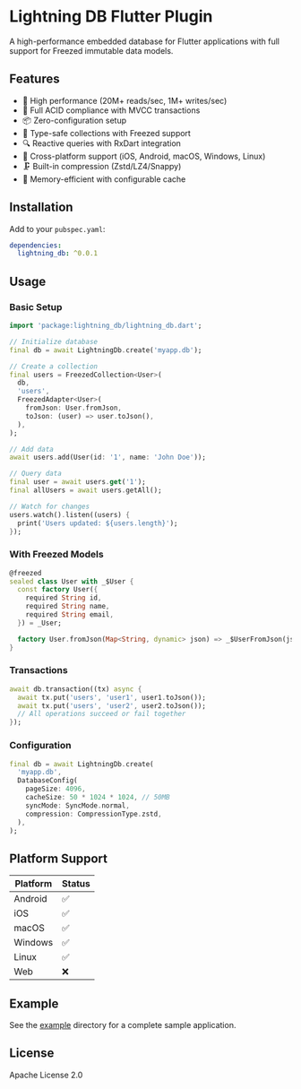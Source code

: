 # Lightning DB Flutter Plugin

A high-performance embedded database for Flutter applications with full support for Freezed immutable data models.

## Features

- 🚀 High performance (20M+ reads/sec, 1M+ writes/sec)
- 🔄 Full ACID compliance with MVCC transactions
- 📦 Zero-configuration setup
- 🎯 Type-safe collections with Freezed support
- 🔍 Reactive queries with RxDart integration
- 📱 Cross-platform support (iOS, Android, macOS, Windows, Linux)
- 🗜️ Built-in compression (Zstd/LZ4/Snappy)
- 💾 Memory-efficient with configurable cache

## Installation

Add to your `pubspec.yaml`:

```yaml
dependencies:
  lightning_db: ^0.0.1
```

## Usage

### Basic Setup

```dart
import 'package:lightning_db/lightning_db.dart';

// Initialize database
final db = await LightningDb.create('myapp.db');

// Create a collection
final users = FreezedCollection<User>(
  db,
  'users',
  FreezedAdapter<User>(
    fromJson: User.fromJson,
    toJson: (user) => user.toJson(),
  ),
);

// Add data
await users.add(User(id: '1', name: 'John Doe'));

// Query data
final user = await users.get('1');
final allUsers = await users.getAll();

// Watch for changes
users.watch().listen((users) {
  print('Users updated: ${users.length}');
});
```

### With Freezed Models

```dart
@freezed
sealed class User with _$User {
  const factory User({
    required String id,
    required String name,
    required String email,
  }) = _User;

  factory User.fromJson(Map<String, dynamic> json) => _$UserFromJson(json);
}
```

### Transactions

```dart
await db.transaction((tx) async {
  await tx.put('users', 'user1', user1.toJson());
  await tx.put('users', 'user2', user2.toJson());
  // All operations succeed or fail together
});
```

### Configuration

```dart
final db = await LightningDb.create(
  'myapp.db',
  DatabaseConfig(
    pageSize: 4096,
    cacheSize: 50 * 1024 * 1024, // 50MB
    syncMode: SyncMode.normal,
    compression: CompressionType.zstd,
  ),
);
```

## Platform Support

| Platform | Status |
|----------|--------|
| Android  | ✅     |
| iOS      | ✅     |
| macOS    | ✅     |
| Windows  | ✅     |
| Linux    | ✅     |
| Web      | ❌     |

## Example

See the [example](example) directory for a complete sample application.

## License

Apache License 2.0